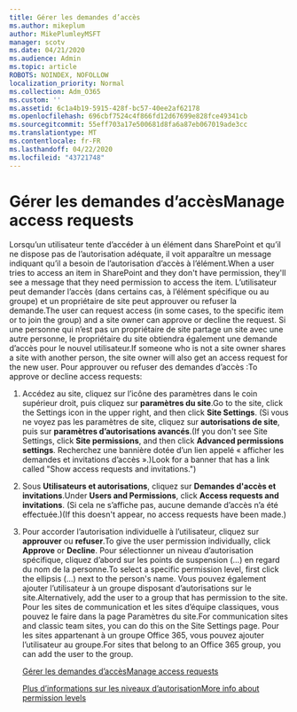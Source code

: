 ```yaml
---
title: Gérer les demandes d’accès
ms.author: mikeplum
author: MikePlumleyMSFT
manager: scotv
ms.date: 04/21/2020
ms.audience: Admin
ms.topic: article
ROBOTS: NOINDEX, NOFOLLOW
localization_priority: Normal
ms.collection: Adm_O365
ms.custom: ''
ms.assetid: 6c1a4b19-5915-428f-bc57-40ee2af62178
ms.openlocfilehash: 696cbf7524c4f866fd12d67699e828fce49341cb
ms.sourcegitcommit: 55eff703a17e500681d8fa6a87eb067019ade3cc
ms.translationtype: MT
ms.contentlocale: fr-FR
ms.lasthandoff: 04/22/2020
ms.locfileid: "43721748"
---
```

# <a name="manage-access-requests"></a><span data-ttu-id="7293f-102">Gérer les demandes d’accès</span><span class="sxs-lookup"><span data-stu-id="7293f-102">Manage access requests</span></span>

<span data-ttu-id="7293f-103">Lorsqu’un utilisateur tente d’accéder à un élément dans SharePoint et qu’il ne dispose pas de l’autorisation adéquate, il voit apparaître un message indiquant qu’il a besoin de l’autorisation d’accès à l’élément.</span><span class="sxs-lookup"><span data-stu-id="7293f-103">When a user tries to access an item in SharePoint and they don't have permission, they'll see a message that they need permission to access the item.</span></span> <span data-ttu-id="7293f-104">L’utilisateur peut demander l’accès (dans certains cas, à l’élément spécifique ou au groupe) et un propriétaire de site peut approuver ou refuser la demande.</span><span class="sxs-lookup"><span data-stu-id="7293f-104">The user can request access (in some cases, to the specific item or to join the group) and a site owner can approve or decline the request.</span></span> <span data-ttu-id="7293f-105">Si une personne qui n’est pas un propriétaire de site partage un site avec une autre personne, le propriétaire du site obtiendra également une demande d’accès pour le nouvel utilisateur.</span><span class="sxs-lookup"><span data-stu-id="7293f-105">If someone who is not a site owner shares a site with another person, the site owner will also get an access request for the new user.</span></span> <span data-ttu-id="7293f-106">Pour approuver ou refuser des demandes d’accès :</span><span class="sxs-lookup"><span data-stu-id="7293f-106">To approve or decline access requests:</span></span>
  
1. <span data-ttu-id="7293f-107">Accédez au site, cliquez sur l’icône des paramètres dans le coin supérieur droit, puis cliquez sur **paramètres du site**.</span><span class="sxs-lookup"><span data-stu-id="7293f-107">Go to the site, click the Settings icon in the upper right, and then click **Site Settings**.</span></span> <span data-ttu-id="7293f-108">(Si vous ne voyez pas les paramètres de site, cliquez sur **autorisations de site**, puis sur **paramètres d’autorisations avancés**.</span><span class="sxs-lookup"><span data-stu-id="7293f-108">(If you don't see Site Settings, click **Site permissions**, and then click **Advanced permissions settings**.</span></span> <span data-ttu-id="7293f-109">Recherchez une bannière dotée d’un lien appelé « afficher les demandes et invitations d’accès ».)</span><span class="sxs-lookup"><span data-stu-id="7293f-109">Look for a banner that has a link called "Show access requests and invitations.")</span></span>
    
2. <span data-ttu-id="7293f-110">Sous **Utilisateurs et autorisations**, cliquez sur **Demandes d'accès et invitations**.</span><span class="sxs-lookup"><span data-stu-id="7293f-110">Under **Users and Permissions**, click **Access requests and invitations**.</span></span> <span data-ttu-id="7293f-111">(Si cela ne s’affiche pas, aucune demande d’accès n’a été effectuée.)</span><span class="sxs-lookup"><span data-stu-id="7293f-111">(If this doesn't appear, no access requests have been made.)</span></span>
    
3. <span data-ttu-id="7293f-112">Pour accorder l’autorisation individuelle à l’utilisateur, cliquez sur **approuver** ou **refuser**.</span><span class="sxs-lookup"><span data-stu-id="7293f-112">To give the user permission individually, click **Approve** or **Decline**.</span></span> <span data-ttu-id="7293f-113">Pour sélectionner un niveau d’autorisation spécifique, cliquez d’abord sur les points de suspension (...) en regard du nom de la personne.</span><span class="sxs-lookup"><span data-stu-id="7293f-113">To select a specific permission level, first click the ellipsis (...) next to the person's name.</span></span> <span data-ttu-id="7293f-114">Vous pouvez également ajouter l’utilisateur à un groupe disposant d’autorisations sur le site.</span><span class="sxs-lookup"><span data-stu-id="7293f-114">Alternatively, add the user to a group that has permission to the site.</span></span> <span data-ttu-id="7293f-115">Pour les sites de communication et les sites d’équipe classiques, vous pouvez le faire dans la page Paramètres du site.</span><span class="sxs-lookup"><span data-stu-id="7293f-115">For communication sites and classic team sites, you can do this on the Site Settings page.</span></span> <span data-ttu-id="7293f-116">Pour les sites appartenant à un groupe Office 365, vous pouvez ajouter l’utilisateur au groupe.</span><span class="sxs-lookup"><span data-stu-id="7293f-116">For sites that belong to an Office 365 group, you can add the user to the group.</span></span>
    
    [<span data-ttu-id="7293f-117">Gérer les demandes d’accès</span><span class="sxs-lookup"><span data-stu-id="7293f-117">Manage access requests </span></span>](https://go.microsoft.com/fwlink/?linkid=2008747)
    
    [<span data-ttu-id="7293f-118">Plus d’informations sur les niveaux d’autorisation</span><span class="sxs-lookup"><span data-stu-id="7293f-118">More info about permission levels</span></span>](https://go.microsoft.com/fwlink/?linkid=867071)
    

